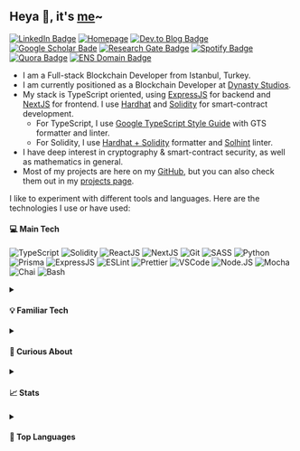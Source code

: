 
<h2>Heya 👋, it's <a href="https://www.erhant.me/about">me</a>~</h2> 

<!-- links -->
<a href="https://www.linkedin.com/in/erhan-tezcan"><img src="https://img.shields.io/badge/-LinkedIn-gray?style=flat-square&labelColor=0077B5&logo=LinkedIn" alt="LinkedIn Badge"></a>
<a href="https://erhant.me"><img src="https://img.shields.io/badge/Homepage-gray?style=flat-square&logo=About.me&labelColor=676BB0&logoColor=white" alt="Homepage"></a>
<a href="https://dev.to/erhant"><img src="https://img.shields.io/badge/Blog-gray?style=flat-square&logo=devdotto&labelColor=1B1C1E&logoColor=white" alt="Dev.to Blog Badge"></a>
<a href="https://scholar.google.com/citations?user=rYMVv8wAAAAJ"><img src="https://img.shields.io/badge/-Publications-gray?logo=GoogleScholar&style=flat-square&labelColor=ecf0f1" alt="Google Scholar Bade"></a>
<a href="https://www.researchgate.net/profile/Erhan_Tezcan"><img src="https://img.shields.io/badge/-ResearchGate-gray?logo=ResearchGate&style=flat-square&labelColor=5C5F66" alt="Research Gate Badge"></a>
<a href="https://open.spotify.com/user/erhany"><img src="https://img.shields.io/badge/-Spotify-gray?logo=Spotify&style=flat-square&labelColor=5C5F66](https://open.spotify.com/user/erhany" alt="Spotify Badge"></a>
<a href="https://www.quora.com/profile/Erhan-Tezcan"><img src="https://img.shields.io/badge/-Quora-gray?logo=quora&style=flat-square&labelColor=b92b27" alt="Quora Badge"></a>
<a href="https://app.ens.domains/name/erhant.eth/details"><img src="https://img.shields.io/badge/erhant.eth-3C3C3D?style=flat-square&logo=ethereum&logoColor=3c3c3d&labelColor=ecf0f1" alt="ENS Domain Badge"></a>

- I am a Full-stack Blockchain Developer from Istanbul, Turkey.
- I am currently positioned as a Blockchain Developer at [Dynasty Studios](https://dynastystudios.io/).
- My stack is TypeScript oriented, using [ExpressJS](https://expressjs.com/) for backend and [NextJS](https://nextjs.org/) for frontend. I use [Hardhat](https://hardhat.org/) and [Solidity](https://docs.soliditylang.org/en/latest/) for smart-contract development.
  - For TypeScript, I use [Google TypeScript Style Guide](https://google.github.io/styleguide/tsguide.html) with GTS formatter and linter.
  - For Solidity, I use [Hardhat + Solidity](https://hardhat.org/hardhat-vscode/docs/formatting) formatter and [Solhint](https://protofire.github.io/solhint/) linter.
- I have deep interest in cryptography & smart-contract security, as well as mathematics in general.
- Most of my projects are here on my <a href="https://github.com/erhant?tab=repositories">GitHub</a>, but you can also check them out in my <a href="https://www.erhant.me/projects">projects page</a>.

I like to experiment with different tools and languages. Here are the technologies I use or have used:
 
<h4>💻 Main Tech</h4>
<p>
<img src="https://img.shields.io/badge/TypeScript-3178C6?style=flat-square&logo=typescript&logoColor=white" alt="TypeScript" />
<img src="https://img.shields.io/badge/Solidity-363636?style=flat-square&logo=solidity&logoColor=white" alt="Solidity" />
<img src="https://img.shields.io/badge/ReactJS-20232a?style=flat-square&logo=react&logoColor=61DAFB" alt="ReactJS" />
<img src="https://img.shields.io/badge/NextJS-000000?style=flat-square&logo=next.js&logoColor=white" alt="NextJS" />
<img src="https://img.shields.io/badge/Git-F05032.svg?style=flat-square&logo=git&logoColor=white" alt="Git" />
<img src="https://img.shields.io/badge/SASS-CC6699?style=flat-square&logo=SASS&logoColor=white" alt="SASS" />
<img src="https://img.shields.io/badge/Python-3776AB?style=flat-square&logo=python&logoColor=white" alt="Python" />
<img src="https://img.shields.io/badge/Prisma-3982CE?style=flat-square&logo=Prisma&logoColor=white" alt="Prisma" />
<img src="https://img.shields.io/badge/ExpressJS-000000?style=flat-square&logo=express&logoColor=white" alt="ExpressJS" />
<img src="https://img.shields.io/badge/ESLint-4B32C3?style=flat-square&logo=eslint&logoColor=white" alt="ESLint" />
<img src="https://img.shields.io/badge/Prettier-323330?style=flat-square&logo=prettier&logoColor=white" alt="Prettier" />
<img src="https://img.shields.io/badge/VSCode-007ACC?style=flat-square&logo=visualstudiocode&logoColor=white" alt="VSCode" />
<img src="https://img.shields.io/badge/Node.JS-339933?style=flat-square&logo=nodedotjs&logoColor=white" alt="Node.JS" />
<img src="https://img.shields.io/badge/Mocha-8D6748?style=flat-square&logo=mocha&logoColor=white" alt="Mocha" />
<img src="https://img.shields.io/badge/Chai-A30701?style=flat-square&logo=chai&logoColor=white" alt="Chai" />
<img src="https://img.shields.io/badge/Bash-363636?style=flat-square&logo=gnubash&logoColor=white" alt="Bash" />
</p>

<details>
<summary><h4>💡 Familiar Tech</h4></summary> 
<img src="https://img.shields.io/badge/JavaScript-323330?style=flat-square&logo=javascript&logoColor=F7DF1E" alt="JavaScript" />
<img src="https://img.shields.io/badge/C-A8B9CC?style=flat-square&logo=c&logoColor=white" alt="c" />
<img src="https://img.shields.io/badge/Cpp-00599C?style=flat-square&logo=cplusplus&logoColor=white" alt="c" />
<img src="https://img.shields.io/badge/Go-black?style=flat-square&logo=go&logoColor=00ADD8" alt="golang" />
<img src="https://img.shields.io/badge/PgSQL-4169E1?style=flat-square&logo=postgresql&logoColor=white" alt="pgsql" />
<img src="https://img.shields.io/badge/LaTeX-008080?style=flat-square&logo=latex&logoColor=white" alt="latex" />
<img src="https://img.shields.io/badge/MongoDB-47A248?style=flat-square&logo=mongodb&logoColor=white" alt="mongodb" />
</details>


<details>
<summary><h4>🧪 Curious About</h4></summary> 
<img src="https://img.shields.io/badge/Haskell-5D4F85?style=flat-square&logo=haskell&logoColor=white" alt="haskell" />
<img src="https://img.shields.io/badge/Rust-000000?style=flat-square&logo=rust&logoColor=white" alt="rust" />
<img src="https://img.shields.io/badge/AssemblyScript-007AAC?style=flat-square&logo=assemblyscript&logoColor=white" alt="assemblyscript" />
</details>


<details>
<summary><h4>📈 Stats</h4></summary>
<img src="https://github-readme-stats.vercel.app/api?username=erhant&show_icons=true&hide_rank=true&hide_title=true&count_private=true&theme=onedark" alt="erhant-stats" />
</details> 

<details>
<summary><h4>💬 Top Languages</h4></summary>
<img src="https://github-readme-stats.vercel.app/api/top-langs?username=erhant&show_icons=true&hide_rank=true&hide_title=true&count_private=false&theme=onedark" alt="erhant-stats" />
</details> 



<!-- logos at https://simpleicons.org/?q=bash and https://github.com/simple-icons/simple-icons/blob/develop/slugs.md -->

